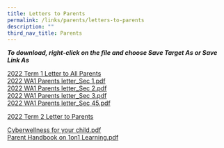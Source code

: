 ```yaml
---
title: Letters to Parents
permalink: /links/parents/letters-to-parents
description: ""
third_nav_title: Parents
---
```


**_To download, right-click on the file and choose Save Target As or Save Link As_**
  
[2022 Term 1 Letter to All Parents](/files/2022%20Term%201%20Letter%20to%20All%20Parents_latest.pdf) <br>
[2022 WA1 Parents letter\_Sec 1.pdf](/files/2022%20WA1%20Parents%20letter_Sec%201.pdf) <br>
[2022 WA1 Parents letter\_Sec 2.pdf](/files/2022%20WA1%20Parents%20letter_Sec%202.pdf) <br>
[2022 WA1 Parents letter\_Sec 3.pdf](/files/2022%20WA1%20Parents%20letter_Sec%203.pdf) <br>
[2022 WA1 Parents letter\_Sec 45.pdf](/files/2022%20WA1%20Parents%20letter_Sec%2045.pdf)
  
[2022 Term 2 Letter to Parents](/files/2022%20BRD%20Term%202%20Letter%20to%20Parents_21%20March.pdf)
  
[Cyberwellness for your child.pdf](/files/cyber-wellness-for-your-child.pdf) <br>
[Parent Handbook on 1on1 Learning.pdf](/files/Parent%20Handbook%20I%20on%201_1%20Learning.pdf)
